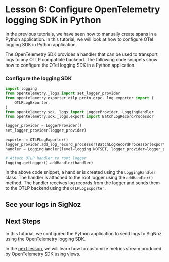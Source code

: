 # Lesson 6: Configure OpenTelemetry logging SDK in Python

In the previous tutorials, we have seen how to manually create spans in a Python application. In this tutorial, we will look at how to configure OTel logging SDK in Python application.

The OpenTelemetry SDK provides a handler that can be used to transport logs to any OTLP compatible backend. The following code snippets show how to configure the OTel logging SDK in a Python application.

### Configure the logging SDK

```python
import logging
from opentelemetry._logs import set_logger_provider
from opentelemetry.exporter.otlp.proto.grpc._log_exporter import (
    OTLPLogExporter,
)
from opentelemetry.sdk._logs import LoggerProvider, LoggingHandler
from opentelemetry.sdk._logs.export import BatchLogRecordProcessor

logger_provider = LoggerProvider()
set_logger_provider(logger_provider)

exporter = OTLPLogExporter()
logger_provider.add_log_record_processor(BatchLogRecordProcessor(exporter))
handler = LoggingHandler(level=logging.NOTSET, logger_provider=logger_provider)

# Attach OTLP handler to root logger
logging.getLogger().addHandler(handler)
```

In the above code snippet, a handler is created using the `LoggingHandler` class. The handler is attached to the root logger using the `addHandler()` method. The handler receives log records from the logger and sends them to the OTLP backend using the `OTLPLogExporter`.

## See your logs in SigNoz

<screenshots showing exact logs that was created with manual instrumentation>

## Next Steps

In this tutorial, we configured the Python application to send logs to SigNoz using the OpenTelemetry logging SDK.

In the [next lesson](https://github.com/SigNoz/opentelemetry-python-example/tree/main/lesson-7), we will learn how to customize metrics stream produced by OpenTelemetry SDK using views.
